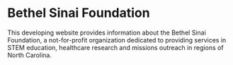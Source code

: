 # Bethel Sinai Foundation

This developing website provides information about the Bethel Sinai Foundation, a not-for-profit organization dedicated to providing services in STEM education, healthcare research and missions outreach in regions of North Carolina.
